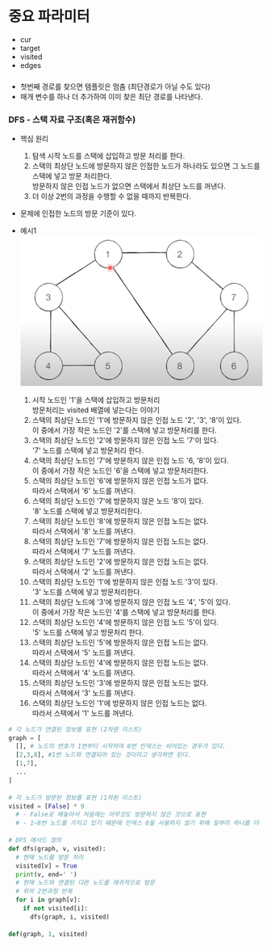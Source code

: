 # 중요 파라미터
- cur
- target
- visited
- edges

###
- 첫번째 경로를 찾으면 템플릿은 멈춤 (최단경로가 아닐 수도 있다)
- 매개 변수를 하나 더 추가하여 이미 찾은 최단 경로를 나타낸다.

### DFS - 스택 자료 구조(혹은 재귀함수)
- 핵심 원리
  1. 탐색 시작 노드를 스택에 삽입하고 방문 처리를 한다.
  2. 스택의 최상단 노드에 방문하지 않은 인접한 노드가 하나라도 있으면
  그 노드를 스택에 넣고 방문 처리한다.   
  방문하지 않은 인접 노드가 없으면 스택에서 최상단 노드를 꺼낸다.
  3. 더 이상 2번의 과정을 수행할 수 없을 때까지 반복한다.

- 문제에 인접한 노드의 방문 기준이 있다.
- 예시1
  ![DFS예시01](./example01.png)
  1. 시작 노드인 '1'을 스택에 삽입하고 방문처리   
      방문처리는 visited 배열에 넣는다는 이야기
  2. 스택의 최상단 노드인 '1'에 방문하지 않은 인접 노드 '2', '3', '8'이 있다.   
      이 중에서 가장 작은 노드인 '2'를 스택에 넣고 방문처리를 한다.
  3. 스택의 최상단 노드인 '2'에 방문하지 않은 인접 노드 '7'이 있다.   
      '7' 노드를 스택에 넣고 방문처리 한다.
  4. 스택의 최상단 노드인 '7'에 방문하지 않은 인접 노드 '6, '8'이 있다.   
      이 중에서 가장 작은 노드인 '6'을 스택에 넣고 방문처리한다.
  5. 스택의 최상단 노드인 '6'에 방문하지 않은 인접 노드가 없다.   
      따라서 스택에서 '6' 노드를 꺼낸다.
  6. 스택의 최상단 노드인 '7'에 방문하지 않은 노드 '8'이 있다.   
      '8' 노드를 스택에 넣고 방문처리한다.
  7. 스택의 최상단 노드인 '8'에 방문하지 않은 인접 노드는 없다.   
      따라서 스택에서 '8' 노드를 꺼낸다.
  8. 스택의 최상단 노드인 '7'에 방문하지 않은 인접 노드는 없다.   
      따라서 스택에서 '7' 노드를 꺼낸다.
  9. 스택의 최상단 노드인 '2'에 방문하지 않은 인접 노드는 없다.   
      따라서 스택에서 '2' 노드를 꺼낸다.
  10. 스택의 최상단 노드인 '1'에 방문하지 않은 인접 노드 '3'이 있다.   
      '3' 노드를 스택에 넣고 방문처리한다.
  11. 스택의 최상단 노드에 '3'에 방문하지 않은 인접 노드 '4', '5'이 있다.   
      이 중에서 가장 작은 노드인 '4'를 스택에 넣고 방문처리를 한다.
  12. 스택의 최상단 노드인 '4'에 방문하지 않은 인접 노드 '5'이 있다.      
      '5' 노드를 스택에 넣고 방문처리 한다.
  13. 스택의 최상단 노드인 '5'에 방문하지 않은 인접 노드는 없다.   
      따라서 스택에서 '5' 노드를 꺼낸다.
  14. 스택의 최상단 노드인 '4'에 방문하지 않은 인접 노드는 없다.   
      따라서 스택에서 '4' 노드를 꺼낸다.
  15. 스택의 최상단 노드인 '3'에 방문하지 않은 인접 노드는 없다.   
      따라서 스택에서 '3' 노드를 꺼낸다.
  16. 스택의 최상단 노드인 '1'에 방문하지 않은 인접 노드는 없다.   
      따라서 스택에서 '1' 노드를 꺼낸다.

```python
# 각 노드가 연결된 정보를 표현 (2차원 리스트)
graph = [
  [], # 노드의 번호가 1번부터 시작하여 0번 인덱스는 비어있는 경우가 있다.
  [2,3,8], #1번 노드와 연결되어 있는 것이라고 생각하면 된다.
  [1,7],
  ...
]

# 각 노드가 방문된 정보를 표현 (1차원 리스트)
visited = [False] * 9
  # - False로 해놓아서 처음에는 아무것도 방문하지 않은 것으로 표현
  # - 1~8번 노드를 가지고 있기 때문에 인덱스 0을 사용하지 않기 위해 일부러 하나를 더 큰 크기로 리스트를 만든다.

# DFS 메서드 정의
def dfs(graph, v, visited):
  # 현재 노드를 방문 처리
  visited[v] = True
  print(v, end=' ')
  # 현재 노드와 연결된 다른 노드를 재귀적으로 방문
  # 위의 2번과정 반복
  for i in graph[v]:
    if not visited[i]:
      dfs(graph, i, visited)

def(graph, 1, visited)
```
